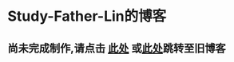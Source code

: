 # Study-Father-Lin的博客
## 尚未完成制作,请点击 [此处](https://191248.blog.luogu.org) 或[此处](https://www.cnblogs.com/George-Pig-Orz/)跳转至旧博客

